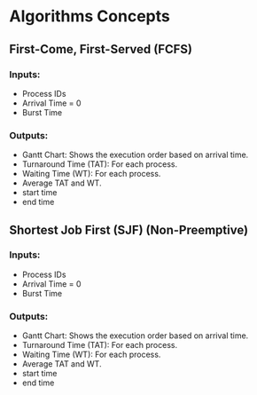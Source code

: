 # Algorithms Concepts

## First-Come, First-Served (FCFS)

### Inputs:

- Process IDs
- Arrival Time = 0
- Burst Time

### Outputs:

- Gantt Chart: Shows the execution order based on arrival time.
- Turnaround Time (TAT): For each process.
- Waiting Time (WT): For each process.
- Average TAT and WT.
- start time
- end time

## Shortest Job First (SJF) (Non-Preemptive)

### Inputs:

- Process IDs
- Arrival Time = 0
- Burst Time

### Outputs:

- Gantt Chart: Shows the execution order based on arrival time.
- Turnaround Time (TAT): For each process.
- Waiting Time (WT): For each process.
- Average TAT and WT.
- start time
- end time
